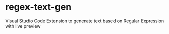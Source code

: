 # regex-text-gen
Visual Studio Code Extension to generate text based on Regular Expression with live preview
